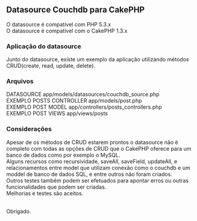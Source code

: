 ## Datasource Couchdb para CakePHP

O datasource é compatível com PHP 5.3.x<br />
O datasource é compatível com o CakePHP 1.3.x<br />

### Aplicação do datasource 

Junto do datasource, existe um exemplo da aplicação utilizando métodos CRUD(create, read, update, delete).<br />

### Arquivos

DATASOURCE app/models/datasources/couchdb_source.php<br />
EXEMPLO POSTS CONTROLLER app/models/post.php<br />
EXEMPLO POST MODEL app/controllers/posts_controllers.php<br />
EXEMPLO POST VIEWS app/views/posts<br />

### Considerações

Apesar de os métodos de CRUD estarem prontos o datasource não é completo com todas as opções de CRUD que o CakePHP oferece para um banco de dados como por exemplo o MySQL.<br />
Alguns recursos como recursividade, saveAll, saveField, updateAll, e relacionamentos entre model que utilizam conexão como o couchdb e um moddel de banco de dados SQL, e entre outros não foram criados.<br />
Outros testes também podem ser efetuados para apontar erros ou outras funcionalidades que podem ser criadas.<br />
Melhorias e testes são aceitos.<br /><br />

Obrigado.